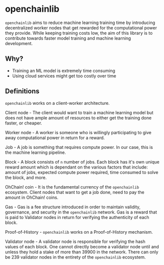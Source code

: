 # openchainlib

`openchainlib` aims to reduce machine learning training time by introducing decentralized worker nodes that get rewarded for the computational power they provide. While keeping training costs low, the aim of this library is to contribute towards faster model training and machine learning development.

## Why?

- Training an ML model is extremely time consuming
- Using cloud services might get too costly over time

## Definitions

`openchainlib` works on a client-worker architecture.

Client node - The client would want to train a machine learning model but does not have ample amount of resources to either get the training done faster, or cheaper.

Worker node - A worker is someone who is willingly participating to give away computational power in return for a reward.

Job - A job is something that requires compute power. In our case, this is the machine learning pipeline.

Block - A block consists of `n` number of jobs. Each block has it's own unique reward amount which is dependant on the various factors that include: amount of jobs, expected compute power required, time consumed to solve the block, and more.

OhChain! coin - It is the fundamental currency of the `openchainlib` ecosystem. Client nodes that want to get a job done, need to pay the amount in OhChain! coins.

Gas - Gas is a fee structure introduced in order to maintain validity, governance, and security in the `openchainlib` network. Gas is a reward that is paid to Validator nodes in return for verifying the authenticity of each block.

Proof-of-History - `openchainlib` works on a Proof-of-History mechanism.

Validator node - A validator node is responsible for verifying the hash values of each block. One cannot directly become a validator node until and unless they hold a stake of more than 39900 in the network. There can only be 239 validator nodes in the entirety of the `openchainlib` ecosystem.
